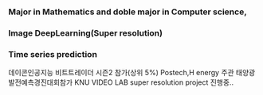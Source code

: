 
### Major in Mathematics and doble major in Computer science,
### Image DeepLearning(Super resolution)
### Time series prediction

데이콘인공지능 비트트레이더 시즌2 참가(상위 5%)
Postech,H energy 주관 태양광발전예측경진대회참가
KNU VIDEO LAB super resolution project 진행중..




<!--
**wjs2063/wjs2063** is a ✨ _special_ ✨ repository because its `README.md` (this file) appears on your GitHub profile.

Here are some ideas to get you started:

- 🔭 I’m currently working on ...             | Video Lab 학부연구생
- 🌱 I’m currently learning ...               | MachineLearning,DeepLearning,GAN(super resolution)
- 👯 I’m looking to collaborate on ...        | MachingLearning,DeepLearning,GAN workers
- 🤔 I’m looking for help with ...            |
- 💬 Ask me about ... what you need           |
- 📫 How to reach me: ...                     | fill free to contact me 
- 😄 Pronouns: ...                            |
- ⚡ Fun fact: ...                             
-->

